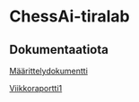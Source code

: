 # ChessAi-tiralab

## Dokumentaatiota
[Määrittelydokumentti](Documentation/Määrittelydokumentti.md)

[Viikkoraportti1](Documentation/viikkoraportti1.md)
